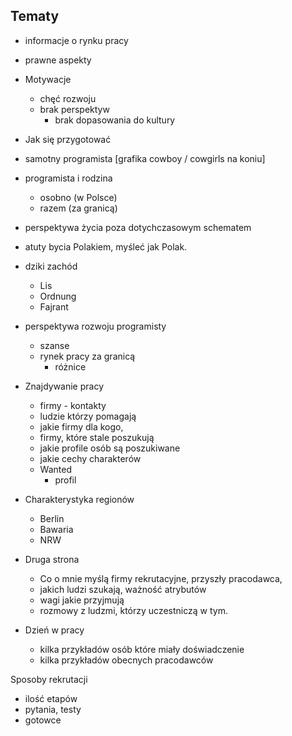 ## Tematy
+ informacje o rynku pracy
+ prawne aspekty

+ Motywacje
    + chęć rozwoju
    + brak perspektyw
        + brak dopasowania do kultury  
    
+ Jak się przygotować

+ samotny programista
  [grafika cowboy / cowgirls na koniu]
  
  
+ programista i rodzina 
  + osobno (w Polsce)
  + razem (za granicą)
  
+ perspektywa życia poza dotychczasowym schematem

+ atuty bycia Polakiem, myśleć jak Polak.
+ dziki zachód
  + Lis
  + Ordnung
  + Fajrant
  
  
  
+ perspektywa rozwoju programisty
  + szanse
  + rynek pracy za granicą
    + różnice
    
  
+ Znajdywanie pracy
  + firmy - kontakty
  + ludzie którzy pomagają
  + jakie firmy dla kogo,
  + firmy, które stale poszukują
  + jakie profile osób są poszukiwane
  + jakie cechy charakterów  
  + Wanted
    + profil
    
+ Charakterystyka regionów
  + Berlin
  + Bawaria
  + NRW
  
  
+ Druga strona
  + Co o mnie myślą firmy rekrutacyjne, przyszły pracodawca,
  + jakich ludzi szukają, ważność atrybutów
  + wagi jakie przyjmują
  + rozmowy z ludzmi, którzy uczestniczą w tym.
  
  
+ Dzień w pracy
  + kilka przykładów osób które miały doświadczenie
  + kilka przykładów obecnych pracodawców
  
Sposoby rekrutacji
  + ilość etapów
  + pytania, testy
  + gotowce
  

